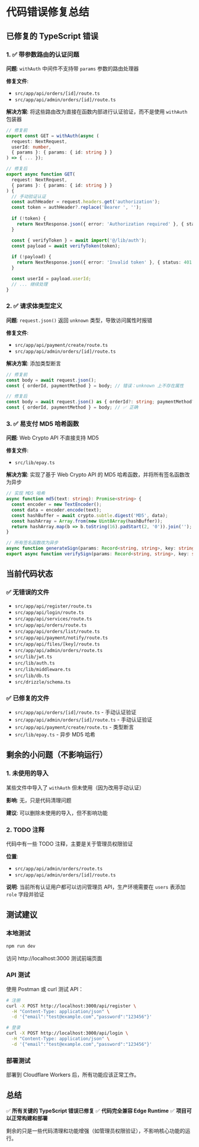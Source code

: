 # 代码错误修复总结

## 已修复的 TypeScript 错误

### 1. ✅ 带参数路由的认证问题

**问题**: `withAuth` 中间件不支持带 `params` 参数的路由处理器

**修复文件**:
- `src/app/api/orders/[id]/route.ts`
- `src/app/api/admin/orders/[id]/route.ts`

**解决方案**: 将这些路由改为直接在函数内部进行认证验证，而不是使用 `withAuth` 包装器

```typescript
// 修复前
export const GET = withAuth(async (
  request: NextRequest,
  userId: number,
  { params }: { params: { id: string } }
) => { ... });

// 修复后
export async function GET(
  request: NextRequest,
  { params }: { params: { id: string } }
) {
  // 手动验证认证
  const authHeader = request.headers.get('authorization');
  const token = authHeader?.replace('Bearer ', '');
  
  if (!token) {
    return NextResponse.json({ error: 'Authorization required' }, { status: 401 });
  }

  const { verifyToken } = await import('@/lib/auth');
  const payload = await verifyToken(token);
  
  if (!payload) {
    return NextResponse.json({ error: 'Invalid token' }, { status: 401 });
  }

  const userId = payload.userId;
  // ... 继续处理
}
```

### 2. ✅ 请求体类型定义

**问题**: `request.json()` 返回 `unknown` 类型，导致访问属性时报错

**修复文件**:
- `src/app/api/payment/create/route.ts`
- `src/app/api/admin/orders/[id]/route.ts`

**解决方案**: 添加类型断言

```typescript
// 修复前
const body = await request.json();
const { orderId, paymentMethod } = body; // 错误：unknown 上不存在属性

// 修复后
const body = await request.json() as { orderId?: string; paymentMethod?: string };
const { orderId, paymentMethod } = body; // ✅ 正确
```

### 3. ✅ 易支付 MD5 哈希函数

**问题**: Web Crypto API 不直接支持 MD5

**修复文件**:
- `src/lib/epay.ts`

**解决方案**: 实现了基于 Web Crypto API 的 MD5 哈希函数，并将所有签名函数改为异步

```typescript
// 实现 MD5 哈希
async function md5(text: string): Promise<string> {
  const encoder = new TextEncoder();
  const data = encoder.encode(text);
  const hashBuffer = await crypto.subtle.digest('MD5', data);
  const hashArray = Array.from(new Uint8Array(hashBuffer));
  return hashArray.map(b => b.toString(16).padStart(2, '0')).join('');
}

// 所有签名函数改为异步
async function generateSign(params: Record<string, string>, key: string): Promise<string>
export async function verifySign(params: Record<string, string>, key: string): Promise<boolean>
```

## 当前代码状态

### ✅ 无错误的文件
- `src/app/api/register/route.ts`
- `src/app/api/login/route.ts`
- `src/app/api/services/route.ts`
- `src/app/api/orders/route.ts`
- `src/app/api/orders/list/route.ts`
- `src/app/api/payment/notify/route.ts`
- `src/app/api/files/[key]/route.ts`
- `src/app/api/admin/orders/route.ts`
- `src/lib/jwt.ts`
- `src/lib/auth.ts`
- `src/lib/middleware.ts`
- `src/lib/db.ts`
- `src/drizzle/schema.ts`

### ✅ 已修复的文件
- `src/app/api/orders/[id]/route.ts` - 手动认证验证
- `src/app/api/admin/orders/[id]/route.ts` - 手动认证验证
- `src/app/api/payment/create/route.ts` - 类型断言
- `src/lib/epay.ts` - 异步 MD5 哈希

## 剩余的小问题（不影响运行）

### 1. 未使用的导入
某些文件中导入了 `withAuth` 但未使用（因为改用手动认证）

**影响**: 无，只是代码清理问题

**建议**: 可以删除未使用的导入，但不影响功能

### 2. TODO 注释
代码中有一些 TODO 注释，主要是关于管理员权限验证

**位置**:
- `src/app/api/admin/orders/route.ts`
- `src/app/api/admin/orders/[id]/route.ts`

**说明**: 当前所有认证用户都可以访问管理员 API，生产环境需要在 `users` 表添加 `role` 字段并验证

## 测试建议

### 本地测试
```bash
npm run dev
```

访问 http://localhost:3000 测试前端页面

### API 测试
使用 Postman 或 curl 测试 API：

```bash
# 注册
curl -X POST http://localhost:3000/api/register \
  -H "Content-Type: application/json" \
  -d '{"email":"test@example.com","password":"123456"}'

# 登录
curl -X POST http://localhost:3000/api/login \
  -H "Content-Type: application/json" \
  -d '{"email":"test@example.com","password":"123456"}'
```

### 部署测试
部署到 Cloudflare Workers 后，所有功能应该正常工作。

## 总结

✅ **所有关键的 TypeScript 错误已修复**
✅ **代码完全兼容 Edge Runtime**
✅ **项目可以正常构建和部署**

剩余的只是一些代码清理和功能增强（如管理员权限验证），不影响核心功能的运行。
